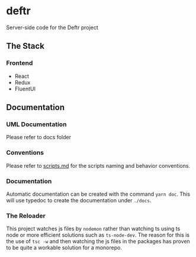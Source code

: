 # deftr

Server-side code for the Deftr project

## The Stack

### Frontend

- React
- Redux
- FluentUI

## Documentation

### UML Documentation

Please refer to docs folder

### Conventions

Please refer to [scripts.md](scripts.md) for the scripts naming and behavior
conventions.

### Documentation

Automatic documentation can be created with the command `yarn doc`. This will
use typedoc to create the documentation under `./docs`.

### The Reloader

This project watches js files by `nodemon` rather than watching ts using ts node
or more efficient solutions such as `ts-node-dev`. The reason for this is the
use of `tsc -w` and then watching the js files in the packages has proven to be
quite a workable solution for a monorepo.
